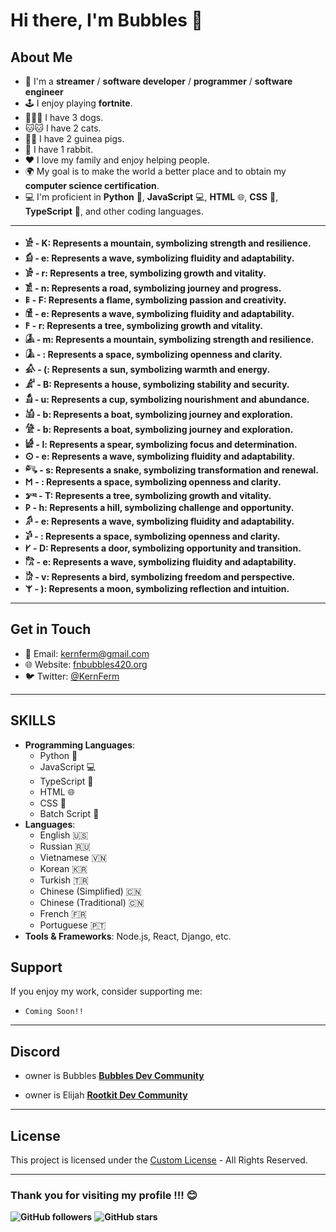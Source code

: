 # Hi there, I'm Bubbles 👋

## About Me
- 🌟 I'm a **streamer** / **software developer** / **programmer** / **software engineer**
- 🕹️ I enjoy playing **fortnite**.
- 🐶🐶🐶 I have 3 dogs.
- 🐱🐱 I have 2 cats.
- 🐹🐹 I have 2 guinea pigs.
- 🐰 I have 1 rabbit.
- ❤️ I love my family and enjoy helping people.
- 🌍 My goal is to make the world a better place and to obtain my **computer science certification**.
- 💻 I'm proficient in **Python** 🐍, **JavaScript** 💻, **HTML** 🌐, **CSS** 🎨, **TypeScript** 📝, and other coding languages.

----
- **𓀀 - K: Represents a mountain, symbolizing strength and resilience.**
- **𓀁 - e: Represents a wave, symbolizing fluidity and adaptability.**
- **𓀂 - r: Represents a tree, symbolizing growth and vitality.**
- **𓀃 - n: Represents a road, symbolizing journey and progress.**
- **𐌄 - F: Represents a flame, symbolizing passion and creativity.**
- **𓀆 - e: Represents a wave, symbolizing fluidity and adaptability.**
- **𐌅 - r: Represents a tree, symbolizing growth and vitality.**
- **𓀇 - m: Represents a mountain, symbolizing strength and resilience.**
- **𓀈 - : Represents a space, symbolizing openness and clarity.**
- **𓀉 - (: Represents a sun, symbolizing warmth and energy.**
- **𓀊 - B: Represents a house, symbolizing stability and security.**
- **𓀋 - u: Represents a cup, symbolizing nourishment and abundance.**
- **𓀌 - b: Represents a boat, symbolizing journey and exploration.**
- **𓀍 - b: Represents a boat, symbolizing journey and exploration.**
- **𓀎 - l: Represents a spear, symbolizing focus and determination.**
- **𐌏 - e: Represents a wave, symbolizing fluidity and adaptability.**
- **𓀐 - s: Represents a snake, symbolizing transformation and renewal.**
- **𐌑 - : Represents a space, symbolizing openness and clarity.**
- **𓀒 - T: Represents a tree, symbolizing growth and vitality.**
- **𐌓 - h: Represents a hill, symbolizing challenge and opportunity.**
- **𓀔 - e: Represents a wave, symbolizing fluidity and adaptability.**
- **𓀕 - : Represents a space, symbolizing openness and clarity.**
- **𐌖 - D: Represents a door, symbolizing opportunity and transition.**
- **𓀗 - e: Represents a wave, symbolizing fluidity and adaptability.**
- **𓀘 - v: Represents a bird, symbolizing freedom and perspective.**
- **𐌙 - ): Represents a moon, symbolizing reflection and intuition.**

----

## Get in Touch

- 📧 Email: [kernferm@gmail.com](mailto:kernferm@gmail.com)
- 🌐 Website: [fnbubbles420.org](http://fnbubbles420.org)
- 🐦 Twitter: [@KernFerm](https://twitter.com/KernFerm)

---

## SKILLS
- **Programming Languages**: 
  - Python 🐍
  - JavaScript 💻
  - TypeScript 📝
  - HTML 🌐
  - CSS 🎨
  - Batch Script 📜
- **Languages**: 
  - English 🇺🇸 
  - Russian 🇷🇺
  - Vietnamese 🇻🇳
  - Korean 🇰🇷
  - Turkish 🇹🇷
  - Chinese (Simplified) 🇨🇳
  - Chinese (Traditional) 🇨🇳
  - French 🇫🇷
  - Portuguese 🇵🇹
- **Tools & Frameworks**: Node.js, React, Django, etc.

## Support
If you enjoy my work, consider supporting me:

- `Coming Soon!!`

----

## Discord

- owner is Bubbles [**Bubbles Dev Community**](https://discord.gg/NT38Va6vQA)

- owner is Elijah [**Rootkit Dev Community**](https://discord.gg/rootkitorg)

-----
## License
This project is licensed under the [Custom License](https://github.com/KernFerm/KernFerm/blob/main/LICENSE) - All Rights Reserved.

-----

### **Thank you for visiting my profile !!! 😊**

**![GitHub followers](https://img.shields.io/github/followers/KernFerm?label=Follow&style=social)**
**![GitHub stars](https://img.shields.io/github/stars/KernFerm?label=Stars&style=social)**

